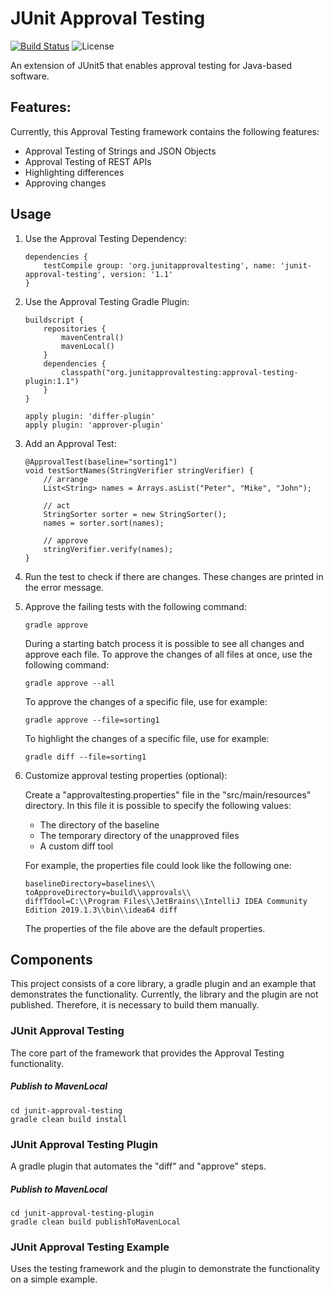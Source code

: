 # JUnit Approval Testing

[![Build Status](https://travis-ci.com/kklaeger/junit-approval-testing.svg?branch=master)](https://travis-ci.com/kklaeger/junit-approval-testing)
![License](https://img.shields.io/badge/License-Apache%20License%202.0-brightgreen.svg)

An extension of JUnit5 that enables approval testing for Java-based software.

## Features:

Currently, this Approval Testing framework contains the following features:

- Approval Testing of Strings and JSON Objects
- Approval Testing of REST APIs
- Highlighting differences
- Approving changes


## Usage

1. Use the Approval Testing Dependency:

   ```
   dependencies {
       testCompile group: 'org.junitapprovaltesting', name: 'junit-approval-testing', version: '1.1'
   }
   ```

2. Use the Approval Testing Gradle Plugin:

   ```
   buildscript {
       repositories {
           mavenCentral()
           mavenLocal()
       }
       dependencies {
           classpath("org.junitapprovaltesting:approval-testing-plugin:1.1")
       }
   }

   apply plugin: 'differ-plugin'
   apply plugin: 'approver-plugin'
   
   ```

3. Add an Approval Test:

   ```
   @ApprovalTest(baseline="sorting1")
   void testSortNames(StringVerifier stringVerifier) {
	   // arrange
	   List<String> names = Arrays.asList("Peter", "Mike", "John");
   
	   // act
	   StringSorter sorter = new StringSorter();
	   names = sorter.sort(names);
   
	   // approve
	   stringVerifier.verify(names);
   }
   ```

4. Run the test to check if there are changes. These changes are printed in the error message.

5. Approve the failing tests with the following command:  

   `gradle approve`  
   
   During a starting batch process it is possible to see all changes and approve each file. To approve the changes of all files at once, use the following command:

   `gradle approve --all`

   To approve the changes of a specific file, use for example:

   `gradle approve --file=sorting1`

   To highlight the changes of a specific file, use for example:

   `gradle diff --file=sorting1`


6. Customize approval testing properties (optional):

	Create a "approvaltesting.properties" file in the "src/main/resources" directory. In this file it is possible to specify the following values:
	
	- The directory of the baseline
	- The temporary directory of the unapproved files
	- A custom diff tool
	
	For example, the properties file could look like the following one:
	
	```
	baselineDirectory=baselines\\
	toApproveDirectory=build\\approvals\\
	diffTdool=C:\\Program Files\\JetBrains\\IntelliJ IDEA Community Edition 2019.1.3\\bin\\idea64 diff
	```
	
	The properties of the file above are the default properties.
	
  
## Components

This project consists of a core library, a gradle plugin and an example that demonstrates the functionality. Currently, the library and the plugin are not published. Therefore, it is necessary to build them manually.

### JUnit Approval Testing

The core part of the framework that provides the Approval Testing functionality. 

##### Publish to MavenLocal

```
cd junit-approval-testing
gradle clean build install
``` 

### JUnit Approval Testing Plugin

A gradle plugin that automates the "diff" and "approve" steps.

##### Publish to MavenLocal
```
cd junit-approval-testing-plugin
gradle clean build publishToMavenLocal
``` 

### JUnit Approval Testing Example

Uses the testing framework and the plugin to demonstrate the functionality on a simple example.
